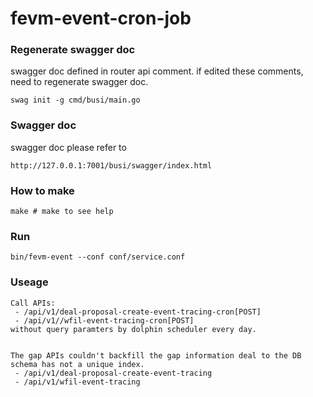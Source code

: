# fevm-event-cron-job

### Regenerate swagger doc
swagger doc defined in router api comment.
if edited these comments, need to regenerate swagger doc.

```shell script
swag init -g cmd/busi/main.go
```
### Swagger doc
swagger doc please refer to
```
http://127.0.0.1:7001/busi/swagger/index.html
```
### How to make
```
make # make to see help
```
### Run
    bin/fevm-event --conf conf/service.conf
### Useage
    Call APIs: 
     - /api/v1/deal-proposal-create-event-tracing-cron[POST]
     - /api/v1//wfil-event-tracing-cron[POST]
    without query paramters by dolphin scheduler every day.


    The gap APIs couldn't backfill the gap information deal to the DB schema has not a unique index.
     - /api/v1/deal-proposal-create-event-tracing
     - /api/v1/wfil-event-tracing